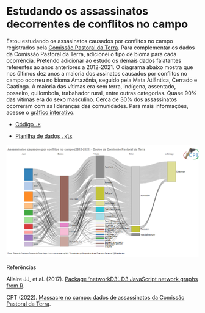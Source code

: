 # Estudando os assassinatos decorrentes de conflitos no campo

Estou estudando os assasinatos causados por conflitos no campo registrados pela [Comissão Pastoral da Terra](https://www.cptnacional.org.br/downlods/category/5-assassinatos). Para complementar os dados da Comissão Pastoral da Terra, adicionei o tipo de bioma para cada ocorrência. Pretendo adicionar ao estudo os demais dados falatantes referentes ao anos anteriores a 2012-2021. O diagrama abaixo mostra que nos últimos dez anos a maioria dos assinatos causados por conflitos no campo ocorreu no bioma Amazônia, seguido pela Mata Atlântica, Cerrado e Caatinga. A maioria das vítimas era sem terra, indígena, assentado, posseiro, quilombola, trabahador rural, entre outras categorias. Quase 90% das vitímas era do sexo masculino. Cerca de 30% dos assassinatos ocorreram com as lideranças das comunidades. Para mais informações, acesse o [gráfico interativo](https://rpubs.com/fblpalmeira/Assassinatos_CPT).

- [Código `.R`](https://github.com/fblpalmeira/assassinatos_CPT/blob/main/assassinatos_sankey.R)

- [Planilha de dados `.xls`](https://github.com/fblpalmeira/assassinatos_CPT/blob/main/assassinatos_10y_CPT.xls)

<img src="https://github.com/fblpalmeira/assassinatos_CPT/blob/main/network.png"/>

Referências

Allaire JJ, et al. (2017). [Package ‘networkD3’. D3 JavaScript network graphs from R](https://mran.revolutionanalytics.com/web/packages/networkD3/networkD3.pdf).

CPT (2022). [Massacre no campo: dados de assassinatos da Comissão Pastoral da Terra](https://www.cptnacional.org.br/downlods/category/5-assassinatos).
